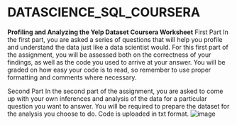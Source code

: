 # DATASCIENCE_SQL_COURSERA
**Profiling and Analyzing the Yelp Dataset Coursera Worksheet**
First Part
In the first part, you are asked a series of questions that will help you profile and understand the data just like a data scientist would. For this first part of the assignment, you will be assessed both on the correctness of your findings, as well as the code you used to arrive at your answer. You will be graded on how easy your code is to read, so remember to use proper formatting and comments where necessary.

Second Part
In the second part of the assignment, you are asked to come up with your own inferences and analysis of the data for a particular question you want to answer. You will be required to prepare the dataset for the analysis you choose to do. 
Code is uploaded in txt format. 
![image](https://user-images.githubusercontent.com/92541684/154729136-93278e2f-8d2b-4967-af8a-3ee104953eba.png)
